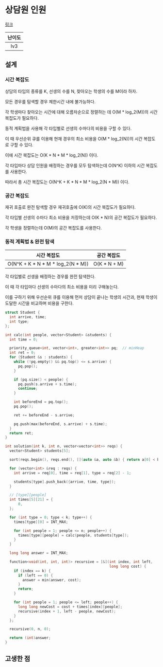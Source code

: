 # 상담원 인원

[링크](https://school.programmers.co.kr/learn/courses/30/lessons/214288)

| 난이도 |
| :----: |
|  lv3   |

## 설계

### 시간 복잡도

상담의 타입의 종류를 K, 선생의 수를 N, 찾아오는 학생의 수를 M이라 하자.

모든 경우를 탐색할 경우 제한시간 내에 불가능하다.

각 학생마다 찾아오는 시간에 대해 오름차순으로 정렬하는 데 O(M \* log_2(M))의 시간 복잡도가 필요하다.

동적 계획법을 사용해 각 타입별로 선생의 수마다의 비용을 구할 수 있다.

이 때 우선순위 큐를 이용해 현재 경우의 최소 비용을 O(M \* log_2(N))의 시간 복잡도로 구할 수 있다.

이에 시간 복잡도는 O(K \* N \* M \* log_2(N)) 이다.

각 타입마다 상담 인원을 배정하는 경우를 모두 탐색하는데 O(N^K) 이하의 시간 복잡도를 사용한다.

따라서 총 시간 복잡도는 O(N^K + K \* N \* M * log_2(N \* M)) 이다.

### 공간 복잡도

재귀 호출로 완전 탐색할 경우 재귀호출에 O(K)의 시간 복잡도가 필요하다.

각 타입별 선생의 수마다 최소 비용을 저장하는데 O(K \* N)의 공간 복잡도가 필요하다.

각 학생을 정렬하는데 O(M)의 공간 복잡도를 사용한다.

### 동적 계획법 & 완전 탐색

|             시간 복잡도              |  공간 복잡도  |
| :----------------------------------: | :-----------: |
| O(N^K + K \* N \* M * log_2(N \* M)) | O(K \* N + M) |

각 타입별로 선생을 배정하는 경우를 완전 탐색한다.

이 때 각 타입마다 선생의 수마다의 최소 비용을 미리 구해놓는다.

이를 구하기 위해 우선순위 큐를 이용해 먼저 상담이 끝나는 학생의 시간과, 현재 학생이 도달한 시간을 비교하며 비용을 구한다.

```cpp
struct Student {
  int arrive, time;
  int type;
};

int calc(int people, vector<Student> &students) {
  int time = 0;

  priority_queue<int, vector<int>, greater<int>> pq;  // minHeap
  int ret = 0;
  for (Student &s : students) {
    while (!pq.empty() && pq.top() <= s.arrive) {
      pq.pop();
    }

    if (pq.size() < people) {
      pq.push(s.arrive + s.time);
      continue;
    }

    int beforeEnd = pq.top();
    pq.pop();

    ret += beforeEnd - s.arrive;

    pq.push(max(beforeEnd, s.arrive) + s.time);
  }
  return ret;
}

int solution(int k, int n, vector<vector<int>> reqs) {
  vector<Student> students[5];

  sort(reqs.begin(), reqs.end(), [](auto &a, auto &b) { return a[0] < b[0]; });

  for (vector<int> &req : reqs) {
    int arrive = req[0], time = req[1], type = req[2] - 1;

    students[type].push_back({arrive, time, type});
  }

  // [type][people]
  int times[5][21] = {
      0,
  };

  for (int type = 0; type < k; type++) {
    times[type][0] = INT_MAX;

    for (int people = 1; people <= n; people++) {
      times[type][people] = calc(people, students[type]);
    }
  }

  long long answer = INT_MAX;

  function<void(int, int, int)> recursive = [&](int index, int left,
                                                long long cost) {
    if (index == k) {
      if (left == 0) {
        answer = min(answer, cost);
      }
      return;
    }

    for (int people = 1; people <= left; people++) {
      long long newCost = cost + times[index][people];
      recursive(index + 1, left - people, newCost);
    }
  };

  recursive(0, n, 0);

  return (int)answer;
}
```

## 고생한 점
